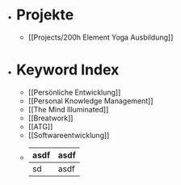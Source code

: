 - # Projekte
	- [[Projects/200h Element Yoga Ausbildung]]
- # Keyword Index
	- [[Persönliche Entwicklung]]
	- [[Personal Knowledge Management]]
	- [[The Mind Illuminated]]
	- [[Breatwork]]
	- [[ATG]]
	- [[Softwareentwicklung]]
	- |asdf|asdf|
	  |--|--|
	  |sd|asdf|